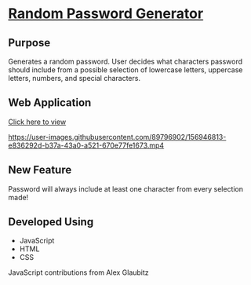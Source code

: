 # [Random Password Generator](https://qlaub.github.io/Password-Generator/)

## Purpose
Generates a random password. User decides what characters password should include from a possible selection of lowercase letters, uppercase letters, numbers, and special characters.

## Web Application
[Click here to view](https://qlaub.github.io/Password-Generator/)

https://user-images.githubusercontent.com/89796902/156946813-e836292d-b37a-43a0-a521-670e77fe1673.mp4

## New Feature
Password will always include at least one character from every selection made!

## Developed Using
- JavaScript
- HTML
- CSS

JavaScript contributions from Alex Glaubitz
